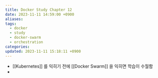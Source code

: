 ```yaml
---
title: Docker Study Chapter 12
date: 2023-11-11 14:59:00 +0900
aliases: 
tags:
  - docker
  - study
  - docker-swarm
  - orchestration
categories: 
updated: 2023-11-11 15:18:11 +0900
---
```


- [[Kubernetes]] 를 익히기 전에 [[Docker Swarm]] 을 익히면 학습이 수월함
- 